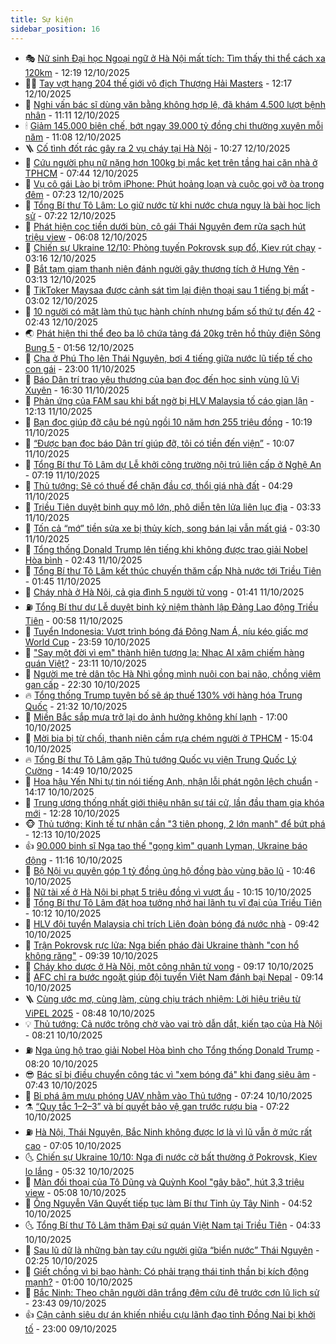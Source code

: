 ```yaml
---
title: Sự kiện
sidebar_position: 16
---
```


<!-- dantri-su-kien:START -->
- 🎭 [Nữ sinh Đại học Ngoại ngữ ở Hà Nội mất tích: Tìm thấy thi thể cách xa 120km](https://dantri.com.vn/phap-luat/nu-sinh-dai-hoc-ngoai-ngu-o-ha-noi-mat-tich-tim-thay-thi-the-cach-xa-120km-20251012190909593.htm) - 12:19 12/10/2025
- 👨‍🏫 [Tay vợt hạng 204 thế giới vô địch Thượng Hải Masters](https://dantri.com.vn/the-thao/tay-vot-hang-204-the-gioi-vo-dich-thuong-hai-masters-20251012191416678.htm) - 12:17 12/10/2025
- 🌮 [Nghi vấn bác sĩ dùng văn bằng không hợp lệ, đã khám 4.500 lượt bệnh nhân](https://dantri.com.vn/suc-khoe/nghi-van-bac-si-dung-van-bang-khong-hop-le-da-kham-4500-luot-benh-nhan-20251012154244023.htm) - 11:11 12/10/2025
- 🕯 [Giảm 145.000 biên chế, bớt ngay 39.000 tỷ đồng chi thường xuyên mỗi năm](https://dantri.com.vn/thoi-su/giam-145000-bien-che-bot-ngay-39000-ty-dong-chi-thuong-xuyen-moi-nam-20251012175254963.htm) - 11:08 12/10/2025
- 🪜 [Cố tình đốt rác gây ra 2 vụ cháy tại Hà Nội](https://dantri.com.vn/phap-luat/co-tinh-dot-rac-gay-ra-2-vu-chay-tai-ha-noi-20251012171653240.htm) - 10:27 12/10/2025
- 🐘 [Cứu người phụ nữ nặng hơn 100kg bị mắc kẹt trên tầng hai căn nhà ở TPHCM](https://dantri.com.vn/thoi-su/cuu-nguoi-phu-nu-nang-hon-100kg-bi-mac-ket-tren-tang-hai-can-nha-o-tphcm-20251012120640905.htm) - 07:44 12/10/2025
- 🤔 [Vụ cô gái Lào bị trộm iPhone: Phút hoảng loạn và cuộc gọi vỡ òa trong đêm](https://dantri.com.vn/doi-song/vu-co-gai-lao-bi-trom-iphone-phut-hoang-loan-va-cuoc-goi-vo-oa-trong-dem-20251012121925242.htm) - 07:23 12/10/2025
- 🧠 [Tổng Bí thư Tô Lâm: Lo giữ nước từ khi nước chưa nguy là bài học lịch sử](https://dantri.com.vn/thoi-su/tong-bi-thu-to-lam-lo-giu-nuoc-tu-khi-nuoc-chua-nguy-la-bai-hoc-lich-su-20251012133344919.htm) - 07:22 12/10/2025
- 📝 [Phát hiện cọc tiền dưới bùn, cô gái Thái Nguyên đem rửa sạch hút triệu view](https://dantri.com.vn/doi-song/phat-hien-coc-tien-duoi-bun-co-gai-thai-nguyen-dem-rua-sach-hut-trieu-view-20251012115247974.htm) - 06:08 12/10/2025
- 🦏 [Chiến sự Ukraine 12/10: Phòng tuyến Pokrovsk sụp đổ, Kiev rút chạy](https://dantri.com.vn/the-gioi/chien-su-ukraine-1210-phong-tuyen-pokrovsk-sup-do-kiev-rut-chay-20251012101517666.htm) - 03:16 12/10/2025
- 🥰 [Bắt tạm giam thanh niên đánh người gây thương tích ở Hưng Yên](https://dantri.com.vn/phap-luat/bat-tam-giam-thanh-nien-danh-nguoi-gay-thuong-tich-o-hung-yen-20251012093948054.htm) - 03:13 12/10/2025
- 🤗 [TikToker Maysaa được cảnh sát tìm lại điện thoại sau 1 tiếng bị mất](https://dantri.com.vn/thoi-su/tiktoker-maysaa-duoc-canh-sat-tim-lai-dien-thoai-sau-1-tieng-bi-mat-20251012095827926.htm) - 03:02 12/10/2025
- 🌈 [10 người có mặt làm thủ tục hành chính nhưng bấm số thứ tự đến 42](https://dantri.com.vn/noi-vu/10-nguoi-co-mat-lam-thu-tuc-hanh-chinh-nhung-bam-so-thu-tu-den-42-20251011164949231.htm) - 02:43 12/10/2025
- 🌏 [Phát hiện thi thể đeo ba lô chứa tảng đá 20kg trên hồ thủy điện Sông Bung 5](https://dantri.com.vn/thoi-su/phat-hien-thi-the-deo-ba-lo-chua-tang-da-20kg-tren-ho-thuy-dien-song-bung-5-20251012083141151.htm) - 01:56 12/10/2025
- 💄 [Cha ở Phú Thọ lên Thái Nguyên, bơi 4 tiếng giữa nước lũ tiếp tế cho con gái](https://dantri.com.vn/doi-song/cha-o-phu-tho-len-thai-nguyen-boi-4-tieng-giua-nuoc-lu-tiep-te-cho-con-gai-20251011234200832.htm) - 23:00 11/10/2025
- 👺 [Báo Dân trí trao yêu thương của bạn đọc đến học sinh vùng lũ Vị Xuyên](https://dantri.com.vn/tam-long-nhan-ai/bao-dan-tri-trao-yeu-thuong-cua-ban-doc-den-hoc-sinh-vung-lu-vi-xuyen-20251011192340532.htm) - 16:30 11/10/2025
- 👹 [Phản ứng của FAM sau khi bất ngờ bị HLV Malaysia tố cáo gian lận](https://dantri.com.vn/the-thao/phan-ung-cua-fam-sau-khi-bat-ngo-bi-hlv-malaysia-to-cao-gian-lan-20251011191259304.htm) - 12:13 11/10/2025
- 🌊 [Bạn đọc giúp đỡ cậu bé ngủ ngồi 10 năm hơn 255 triệu đồng](https://dantri.com.vn/tam-long-nhan-ai/ban-doc-giup-do-cau-be-ngu-ngoi-10-nam-hon-255-trieu-dong-20251011120858373.htm) - 10:19 11/10/2025
- 🤠 [“Được bạn đọc báo Dân trí giúp đỡ, tôi có tiền đến viện”](https://dantri.com.vn/tam-long-nhan-ai/duoc-ban-doc-bao-dan-tri-giup-do-toi-co-tien-den-vien-20251011072331283.htm) - 10:07 11/10/2025
- 🎊 [Tổng Bí thư Tô Lâm dự Lễ khởi công trường nội trú liên cấp ở Nghệ An](https://dantri.com.vn/thoi-su/tong-bi-thu-to-lam-du-le-khoi-cong-truong-noi-tru-lien-cap-o-nghe-an-20251011135031285.htm) - 07:19 11/10/2025
- 🐘 [Thủ tướng: Sẽ có thuế để chặn đầu cơ, thổi giá nhà đất](https://dantri.com.vn/bat-dong-san/thu-tuong-se-co-thue-de-chan-dau-co-thoi-gia-nha-dat-20251011110832734.htm) - 04:29 11/10/2025
- 💂 [Triều Tiên duyệt binh quy mô lớn, phô diễn tên lửa liên lục địa](https://dantri.com.vn/the-gioi/trieu-tien-duyet-binh-quy-mo-lon-pho-dien-ten-lua-lien-luc-dia-20251011095804464.htm) - 03:33 11/10/2025
- 👹 [Tốn cả “mớ” tiền sửa xe bị thủy kích, song bán lại vẫn mất giá](https://dantri.com.vn/o-to-xe-may/ton-ca-mo-tien-sua-xe-bi-thuy-kich-song-ban-lai-van-mat-gia-20251009171349115.htm) - 03:30 11/10/2025
- 🦒 [Tổng thống Donald Trump lên tiếng khi không được trao giải Nobel Hòa bình](https://dantri.com.vn/the-gioi/tong-thong-donald-trump-len-tieng-khi-khong-duoc-trao-giai-nobel-hoa-binh-20251011082332979.htm) - 02:43 11/10/2025
- 🗽 [Tổng Bí thư Tô Lâm kết thúc chuyến thăm cấp Nhà nước tới Triều Tiên](https://dantri.com.vn/thoi-su/tong-bi-thu-to-lam-ket-thuc-chuyen-tham-cap-nha-nuoc-toi-trieu-tien-20251011082014023.htm) - 01:45 11/10/2025
- 💄 [Cháy nhà ở Hà Nội, cả gia đình 5 người tử vong](https://dantri.com.vn/thoi-su/chay-nha-o-ha-noi-ca-gia-dinh-5-nguoi-tu-vong-20251011084101959.htm) - 01:41 11/10/2025
- ⛽️ [Tổng Bí thư dự Lễ duyệt binh kỷ niệm thành lập Đảng Lao động Triều Tiên](https://dantri.com.vn/thoi-su/tong-bi-thu-du-le-duyet-binh-ky-niem-thanh-lap-dang-lao-dong-trieu-tien-20251011075831381.htm) - 00:58 11/10/2025
- 🥷 [Tuyển Indonesia: Vượt trình bóng đá Đông Nam Á, níu kéo giấc mơ World Cup](https://dantri.com.vn/the-thao/tuyen-indonesia-vuot-trinh-bong-da-dong-nam-a-niu-keo-giac-mo-world-cup-20251011001831423.htm) - 23:59 10/10/2025
- 🤖 [&quot;Say một đời vì em&quot; thành hiện tượng lạ: Nhạc AI xâm chiếm hàng quán Việt?](https://dantri.com.vn/giai-tri/say-mot-doi-vi-em-thanh-hien-tuong-la-nhac-ai-xam-chiem-hang-quan-viet-20251010065056349.htm) - 23:11 10/10/2025
- 🌊 [Người mẹ trẻ dân tộc Hà Nhì gồng mình nuôi con bại não, chồng viêm gan cấp](https://dantri.com.vn/tam-long-nhan-ai/nguoi-me-tre-dan-toc-ha-nhi-gong-minh-nuoi-con-bai-nao-chong-viem-gan-cap-20251009143823828.htm) - 22:30 10/10/2025
- 🔥 [Tổng thống Trump tuyên bố sẽ áp thuế 130% với hàng hóa Trung Quốc](https://dantri.com.vn/the-gioi/tong-thong-trump-tuyen-bo-se-ap-thue-130-voi-hang-hoa-trung-quoc-20251011043148076.htm) - 21:32 10/10/2025
- 🦏 [Miền Bắc sắp mưa trở lại do ảnh hưởng không khí lạnh](https://dantri.com.vn/thoi-su/mien-bac-sap-mua-tro-lai-do-anh-huong-khong-khi-lanh-20251010185814934.htm) - 17:00 10/10/2025
- 🐘 [Mời bia bị từ chối, thanh niên cầm rựa chém người ở TPHCM](https://dantri.com.vn/phap-luat/moi-bia-bi-tu-choi-thanh-nien-cam-rua-chem-nguoi-o-tphcm-20251010214009840.htm) - 15:04 10/10/2025
- 🔥 [Tổng Bí thư Tô Lâm gặp Thủ tướng Quốc vụ viện Trung Quốc Lý Cường](https://dantri.com.vn/thoi-su/tong-bi-thu-to-lam-gap-thu-tuong-quoc-vu-vien-trung-quoc-ly-cuong-20251010214906714.htm) - 14:49 10/10/2025
- 💼 [Hoa hậu Yến Nhi tự tin nói tiếng Anh, nhận lỗi phát ngôn lệch chuẩn](https://dantri.com.vn/giai-tri/hoa-hau-yen-nhi-tu-tin-noi-tieng-anh-nhan-loi-phat-ngon-lech-chuan-20251010204818414.htm) - 14:17 10/10/2025
- 🚀 [Trung ương thống nhất giới thiệu nhân sự tái cử, lần đầu tham gia khóa mới](https://dantri.com.vn/thoi-su/trung-uong-thong-nhat-gioi-thieu-nhan-su-tai-cu-lan-dau-tham-gia-khoa-moi-20251010190227458.htm) - 12:28 10/10/2025
- 🐵 [Thủ tướng: Kinh tế tư nhân cần &quot;3 tiên phong, 2 lớn mạnh&quot; để bứt phá](https://dantri.com.vn/kinh-doanh/thu-tuong-kinh-te-tu-nhan-can-3-tien-phong-2-lon-manh-de-but-pha-20251010182759851.htm) - 12:13 10/10/2025
- 👍 [90.000 binh sĩ Nga tạo thế &quot;gọng kìm&quot; quanh Lyman, Ukraine báo động](https://dantri.com.vn/the-gioi/90000-binh-si-nga-tao-the-gong-kim-quanh-lyman-ukraine-bao-dong-20251010173439113.htm) - 11:16 10/10/2025
- 🚦 [Bộ Nội vụ quyên góp 1 tỷ đồng ủng hộ đồng bào vùng bão lũ](https://dantri.com.vn/noi-vu/bo-noi-vu-quyen-gop-1-ty-dong-ung-ho-dong-bao-vung-bao-lu-20251010172833941.htm) - 10:46 10/10/2025
- 🥸 [Nữ tài xế ở Hà Nội bị phạt 5 triệu đồng vì vượt ẩu](https://dantri.com.vn/thoi-su/nu-tai-xe-o-ha-noi-bi-phat-5-trieu-dong-vi-vuot-au-20251010170107281.htm) - 10:15 10/10/2025
- 🥷 [Tổng Bí thư Tô Lâm đặt hoa tưởng nhớ hai lãnh tụ vĩ đại của Triều Tiên](https://dantri.com.vn/thoi-su/tong-bi-thu-to-lam-dat-hoa-tuong-nho-hai-lanh-tu-vi-dai-cua-trieu-tien-20251010171149377.htm) - 10:12 10/10/2025
- 🤡 [HLV đội tuyển Malaysia chỉ trích Liên đoàn bóng đá nước nhà](https://dantri.com.vn/the-thao/hlv-doi-tuyen-malaysia-chi-trich-lien-doan-bong-da-nuoc-nha-20251010121820675.htm) - 09:42 10/10/2025
- 🥳 [Trận Pokrovsk rực lửa: Nga biến pháo đài Ukraine thành &quot;con hổ không răng&quot;](https://dantri.com.vn/the-gioi/tran-pokrovsk-ruc-lua-nga-bien-phao-dai-ukraine-thanh-con-ho-khong-rang-20251010145710580.htm) - 09:39 10/10/2025
- 🤩 [Cháy kho dược ở Hà Nội, một công nhân tử vong](https://dantri.com.vn/thoi-su/chay-kho-duoc-o-ha-noi-mot-cong-nhan-tu-vong-20251010155916137.htm) - 09:17 10/10/2025
- 🎡 [AFC chỉ ra bước ngoặt giúp đội tuyển Việt Nam đánh bại Nepal](https://dantri.com.vn/the-thao/afc-chi-ra-buoc-ngoat-giup-doi-tuyen-viet-nam-danh-bai-nepal-20251010161112813.htm) - 09:14 10/10/2025
- 🪜 [Cùng ước mơ, cùng làm, cùng chịu trách nhiệm: Lời hiệu triệu từ ViPEL 2025](https://dantri.com.vn/kinh-doanh/cung-uoc-mo-cung-lam-cung-chiu-trach-nhiem-loi-hieu-trieu-tu-vipel-2025-20251010154027532.htm) - 08:48 10/10/2025
- 💡 [Thủ tướng: Cả nước trông chờ vào vai trò dẫn dắt, kiến tạo của Hà Nội](https://dantri.com.vn/thoi-su/thu-tuong-ca-nuoc-trong-cho-vao-vai-tro-dan-dat-kien-tao-cua-ha-noi-20251010150020505.htm) - 08:21 10/10/2025
- ⛽️ [Nga ủng hộ trao giải Nobel Hòa bình cho Tổng thống Donald Trump](https://dantri.com.vn/the-gioi/nga-ung-ho-trao-giai-nobel-hoa-binh-cho-tong-thong-donald-trump-20251010150119675.htm) - 08:20 10/10/2025
- 😎 [Bác sĩ bị điều chuyển công tác vì &quot;xem bóng đá&quot; khi đang siêu âm](https://dantri.com.vn/suc-khoe/bac-si-bi-dieu-chuyen-cong-tac-vi-xem-bong-da-khi-dang-sieu-am-20251010101432264.htm) - 07:43 10/10/2025
- 🗽 [Bỉ phá âm mưu phóng UAV nhằm vào Thủ tướng](https://dantri.com.vn/the-gioi/bi-pha-am-muu-phong-uav-nham-vao-thu-tuong-20251010141831296.htm) - 07:24 10/10/2025
- ⚗️ [“Quy tắc 1–2–3” và bí quyết bảo vệ gan trước rượu bia](https://dantri.com.vn/suc-khoe/quy-tac-123-va-bi-quyet-bao-ve-gan-truoc-ruou-bia-20251007102924059.htm) - 07:22 10/10/2025
- ⛽️ [Hà Nội, Thái Nguyên, Bắc Ninh không được lơ là vì lũ vẫn ở mức rất cao](https://dantri.com.vn/thoi-su/ha-noi-thai-nguyen-bac-ninh-khong-duoc-lo-la-vi-lu-van-o-muc-rat-cao-20251010135609951.htm) - 07:05 10/10/2025
- 🌜 [Chiến sự Ukraine 10/10: Nga đi nước cờ bất thường ở Pokrovsk, Kiev lo lắng](https://dantri.com.vn/the-gioi/chien-su-ukraine-1010-nga-di-nuoc-co-bat-thuong-o-pokrovsk-kiev-lo-lang-20251010094401372.htm) - 05:32 10/10/2025
- 🦩 [Màn đối thoại của Tô Dũng và Quỳnh Kool &quot;gây bão&quot;, hút 3,3 triệu view](https://dantri.com.vn/giai-tri/man-doi-thoai-cua-to-dung-va-quynh-kool-gay-bao-hut-33-trieu-view-20251010092542146.htm) - 05:08 10/10/2025
- 🦒 [Ông Nguyễn Văn Quyết tiếp tục làm Bí thư Tỉnh ủy Tây Ninh](https://dantri.com.vn/thoi-su/ong-nguyen-van-quyet-tiep-tuc-lam-bi-thu-tinh-uy-tay-ninh-20251010114531341.htm) - 04:52 10/10/2025
- 🌜 [Tổng Bí thư Tô Lâm thăm Đại sứ quán Việt Nam tại Triều Tiên](https://dantri.com.vn/thoi-su/tong-bi-thu-to-lam-tham-dai-su-quan-viet-nam-tai-trieu-tien-20251010113246963.htm) - 04:33 10/10/2025
- 🐎 [Sau lũ dữ là những bàn tay cứu người giữa “biển nước” Thái Nguyên](https://dantri.com.vn/thoi-su/sau-lu-du-la-nhung-ban-tay-cuu-nguoi-giua-bien-nuoc-thai-nguyen-20251010085743674.htm) - 02:25 10/10/2025
- 🌋 [Giết chồng vì bị bạo hành: Có phải trạng thái tinh thần bị kích động mạnh?](https://dantri.com.vn/ban-doc/giet-chong-vi-bi-bao-hanh-co-phai-trang-thai-tinh-than-bi-kich-dong-manh-20251010074833797.htm) - 01:00 10/10/2025
- 🧰 [Bắc Ninh: Theo chân người dân trắng đêm cứu đê trước cơn lũ lịch sử](https://dantri.com.vn/thoi-su/bac-ninh-theo-chan-nguoi-dan-trang-dem-cuu-de-truoc-con-lu-lich-su-20251010034125423.htm) - 23:43 09/10/2025
- 👍 [Cận cảnh siêu dự án khiến nhiều cựu lãnh đạo tỉnh Đồng Nai bị khởi tố](https://dantri.com.vn/bat-dong-san/can-canh-sieu-du-an-khien-nhieu-cuu-lanh-dao-tinh-dong-nai-bi-khoi-to-20251009142147526.htm) - 23:00 09/10/2025<!-- dantri-su-kien:END -->

